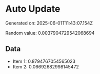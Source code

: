 # Auto Update

Generated on: 2025-06-01T11:43:07.154Z

Random value: 0.0037904729542068694

## Data

- Item 1: 0.8794767054565023
- Item 2: 0.06692682998145472